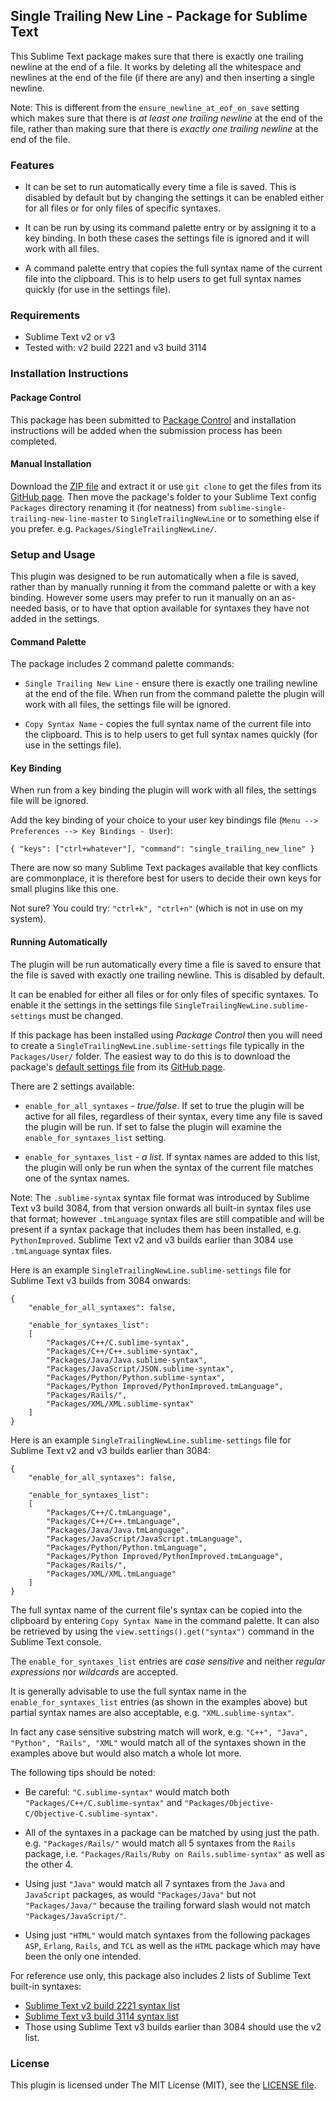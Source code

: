 
## Single Trailing New Line - Package for Sublime Text

This Sublime Text package makes sure that there is exactly one trailing newline at the end of a file. It works by deleting all the whitespace and newlines at the end of the file (if there are any) and then inserting a single newline.

Note: This is different from the `ensure_newline_at_eof_on_save` setting which makes sure that there is *at least one trailing newline* at the end of the file, rather than making sure that there is *exactly one trailing newline* at the end of the file.

### Features

- It can be set to run automatically every time a file is saved. This is disabled by default but by changing the settings it can be enabled either for all files or for only files of specific syntaxes.

- It can be run by using its command palette entry or by assigning it to a key binding. In both these cases the settings file is ignored and it will work with all files.

- A command palette entry that copies the full syntax name of the current file into the clipboard. This is to help users to get full syntax names quickly (for use in the settings file).

### Requirements

- Sublime Text v2 or v3
- Tested with: v2 build 2221 and v3 build 3114

### Installation Instructions

#### Package Control

This package has been submitted to [Package Control](http://packagecontrol.io) and installation instructions will be added when the submission process has been completed.

#### Manual Installation

Download the [ZIP file](https://github.com/mattst/sublime-single-trailing-new-line/archive/master.zip) and extract it or use `git clone` to get the files from its [GitHub page](https://github.com/mattst/sublime-single-trailing-new-line). Then move the package's folder to your Sublime Text config `Packages` directory renaming it (for neatness) from `sublime-single-trailing-new-line-master` to `SingleTrailingNewLine` or to something else if you prefer. e.g. `Packages/SingleTrailingNewLine/`.

### Setup and Usage

This plugin was designed to be run automatically when a file is saved, rather than by manually running it from the command palette or with a key binding. However some users may prefer to run it manually on an as-needed basis, or to have that option available for syntaxes they have not added in the settings.

#### Command Palette

The package includes 2 command palette commands:

- `Single Trailing New Line` - ensure there is exactly one trailing newline at the end of the file. When run from the command palette the plugin will work with all files, the settings file will be ignored.

- `Copy Syntax Name` - copies the full syntax name of the current file into the clipboard. This is to help users to get full syntax names quickly (for use in the settings file).

#### Key Binding

When run from a key binding the plugin will work with all files, the settings file will be ignored.

Add the key binding of your choice to your user key bindings file (`Menu --> Preferences --> Key Bindings - User`):

    { "keys": ["ctrl+whatever"], "command": "single_trailing_new_line" }

There are now so many Sublime Text packages available that key conflicts are commonplace, it is therefore best for users to decide their own keys for small plugins like this one.

Not sure? You could try: `"ctrl+k", "ctrl+n"` (which is not in use on my system).

#### Running Automatically

The plugin will be run automatically every time a file is saved to ensure that the file is saved with exactly one trailing newline. This is disabled by default.

It can be enabled for either all files or for only files of specific syntaxes. To enable it the settings in the settings file `SingleTrailingNewLine.sublime-settings` must be changed.

If this package has been installed using *Package Control* then you will need to create a `SingleTrailingNewLine.sublime-settings` file typically in the `Packages/User/` folder. The easiest way to do this is to download the package's [default settings file](https://raw.githubusercontent.com/mattst/sublime-single-trailing-new-line/master/SingleTrailingNewLine.sublime-settings) from its [GitHub page](https://github.com/mattst/sublime-single-trailing-new-line).

There are 2 settings available:

- `enable_for_all_syntaxes` - *true/false*. If set to true the plugin will be active for all files, regardless of their syntax, every time any file is saved the plugin will be run. If set to false the plugin will examine the `enable_for_syntaxes_list` setting.

- `enable_for_syntaxes_list` - *a list*. If syntax names are added to this list, the plugin will only be run when the syntax of the current file matches one of the syntax names.

Note: The `.sublime-syntax` syntax file format was introduced by Sublime Text v3 build 3084, from that version onwards all built-in syntax files use that format; however `.tmLanguage` syntax files are still compatible and will be present if a syntax package that includes them has been installed, e.g. `PythonImproved`. Sublime Text v2 and v3 builds earlier than 3084 use `.tmLanguage` syntax files.

Here is an example `SingleTrailingNewLine.sublime-settings` file for Sublime Text v3 builds from 3084 onwards:

    {
        "enable_for_all_syntaxes": false,

        "enable_for_syntaxes_list":
        [
            "Packages/C++/C.sublime-syntax",
            "Packages/C++/C++.sublime-syntax",
            "Packages/Java/Java.sublime-syntax",
            "Packages/JavaScript/JSON.sublime-syntax",
            "Packages/Python/Python.sublime-syntax",
            "Packages/Python Improved/PythonImproved.tmLanguage",
            "Packages/Rails/",
            "Packages/XML/XML.sublime-syntax"
        ]
    }

Here is an example `SingleTrailingNewLine.sublime-settings` file for Sublime Text v2 and v3 builds earlier than 3084:

    {
        "enable_for_all_syntaxes": false,

        "enable_for_syntaxes_list":
        [
            "Packages/C++/C.tmLanguage",
            "Packages/C++/C++.tmLanguage",
            "Packages/Java/Java.tmLanguage",
            "Packages/JavaScript/JavaScript.tmLanguage",
            "Packages/Python/Python.tmLanguage",
            "Packages/Python Improved/PythonImproved.tmLanguage",
            "Packages/Rails/",
            "Packages/XML/XML.tmLanguage"
        ]
    }

The full syntax name of the current file's syntax can be copied into the clipboard by entering `Copy Syntax Name` in the command palette. It can also be retrieved by using the `view.settings().get("syntax")` command in the Sublime Text console.

The `enable_for_syntaxes_list` entries are *case sensitive* and neither *regular expressions* nor *wildcards* are accepted.

It is generally advisable to use the full syntax name in the `enable_for_syntaxes_list` entries (as shown in the examples above) but partial syntax names are also acceptable, e.g. `"XML.sublime-syntax"`.

In fact any case sensitive substring match will work, e.g. `"C++", "Java", "Python", "Rails", "XML"` would match all of the syntaxes shown in the examples above but would also match a whole lot more.

The following tips should be noted:

- Be careful: `"C.sublime-syntax"` would match both `"Packages/C++/C.sublime-syntax"` and `"Packages/Objective-C/Objective-C.sublime-syntax"`.

- All of the syntaxes in a package can be matched by using just the path. e.g. `"Packages/Rails/"` would match all 5 syntaxes from the `Rails` package, i.e. `"Packages/Rails/Ruby on Rails.sublime-syntax"` as well as the other 4.

- Using just `"Java"` would match all 7 syntaxes from the `Java` and `JavaScript` packages, as would `"Packages/Java"` but not `"Packages/Java/"` because the trailing forward slash would not match `"Packages/JavaScript/"`.

- Using just `"HTML"` would match syntaxes from the following packages `ASP`, `Erlang`, `Rails`, and `TCL` as well as the `HTML` package which may have been the only one intended.

For reference use only, this package also includes 2 lists of Sublime Text built-in syntaxes:

- [Sublime Text v2 build 2221 syntax list](https://github.com/mattst/sublime-single-trailing-new-line/blob/master/Sublime_Text_2221_Syntax_List)
- [Sublime Text v3 build 3114 syntax list](https://github.com/mattst/sublime-single-trailing-new-line/blob/master/Sublime_Text_3114_Syntax_List)
- Those using Sublime Text v3 builds earlier than 3084 should use the v2 list.

### License

This plugin is licensed under The MIT License (MIT), see the [LICENSE file](https://github.com/mattst/sublime-single-trailing-new-line/blob/master/LICENSE).
